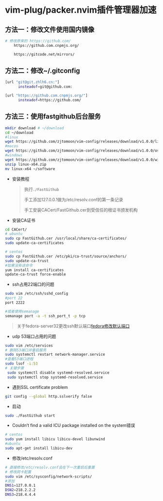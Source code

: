 # vim-plug/packer.nvim插件管理器加速

## 方法一：修改文件使用国内镜像

```bash
# 修改原来的 https://github.com/
    https://github.com.cnpmjs.org/

    https://gitcode.net/mirrors/
```

## 方法二：修改~/.gitconfig

```bash
[url "git@git.zhlh6.cn:"]
      insteadof=git@github.com:

[url "https://github.com.cnpmjs.org/"]
      insteadof=https://github.com/
```

## 方法三：使用fastgithub后台服务

```bash
mkdir download # ~/download
cd ~/download
#linux
wget https://github.com/zjtomoon/vim-config/releases/download/v1.0.0/linux-x64.zip
#macos
wget https://github.com/zjtomoon/vim-config/releases/download/v1.0.0/osx-x64.zip
#windows
wget https://github.com/zjtomoon/vim-config/releases/download/v1.0.0/win10-x64.zip
unzip linux-x64.zip
mv linux-x64 ~/software
```

+ 安装教程
  
  > 执行`./FastGithub`
  > 
  > 手工添加127.0.0.1做为/etc/resolv.conf的第一条记录
  > 
  > 手工安装CACert/FastGithub.cer到受信任的根证书颁发机构

+ 安装CA证书

```bash
cd CACert/
# ubuntu
sudo cp FastGithub.cer /usr/local/share/ca-certificates/
sudo update-ca-certificates

# centos
sudo cp FastGithub.cer /etc/pki/ca-trust/source/anchors/
sudo update-ca-trust
#如果没有该命令
yum install ca-certificates
update-ca-trust force-enable
```

+ ssh占用22端口的问题

```bash
sudo vim /etc/ssh/sshd_config
#port 22 
port 2222

#或者使用semanage
semanage port -a -t ssh_port_t -p tcp
```

> 关于fedora-server32更改ssh默认端口[fedora修改默认端口](./docs/fedroa修改默认端口.md)

+ udp 53端口占用的问题

```bash
sudo vim /etc/services
# 删除53端口并重启服务
sudo systemctl restart network-manager.service
#查看53端口进程
sudo lsof -i:53
# 关键步骤
 sudo systemctl disable systemd-resolved.service
 sudo systemctl stop systemd-resolved.service
```

+ 遇到SSL certificate problem

```bash
git config --global http.sslverify false
```

+ 启动

```bash
sudo ./FastGithub start
```

+ Couldn’t find a valid ICU package installed on the system错误

```bash
# centos
sudo yum install libicu libicu-devel libunwind
#ubuntu
sudo apt-get install libicu-dev
```

+ 修改/etc/resolv.conf

```bash
# 直接修改/etc/resolv.conf会在下一次重启后重置
# 修改网卡配置
sudo vim /etc/sysconfig/network-scripts/
#添加
DNS1=127.0.0.1
DSN2=218.2.2.2
DNS3=218.4.4.4
```
